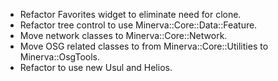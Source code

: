   * Refactor Favorites widget to eliminate need for clone.
  * Refactor tree control to use Minerva::Core::Data::Feature.
  * Move network classes to Minerva::Core::Network.
  * Move OSG related classes to from Minerva::Core::Utilities to Minerva::OsgTools.
  * Refactor to use new Usul and Helios.